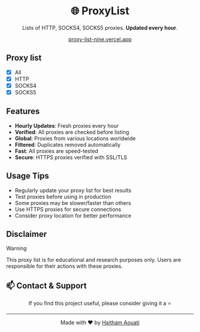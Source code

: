<div align="center">

# 🌐 ProxyList

Lists of HTTP, SOCKS4, SOCKS5 proxies. **Updated every hour**.

[proxy-list-nine.vercel.app](https://proxy-list-nine.vercel.app/) 

</div>

## Proxy list
- [x] All
- [x] HTTP
- [x] SOCKS4
- [x] SOCKS5

## Features

- **Hourly Updates**: Fresh proxies every hour
- **Verified**: All proxies are checked before listing
- **Global**: Proxies from various locations worldwide
- **Filtered**: Duplicates removed automatically
- **Fast**: All proxies are speed-tested
- **Secure**: HTTPS proxies verified with SSL/TLS

## Usage Tips

- Regularly update your proxy list for best results
- Test proxies before using in production
- Some proxies may be slower/faster than others
- Use HTTPS proxies for secure connections
- Consider proxy location for better performance

## Disclaimer
> [!WARNING]
> This proxy list is for educational and research purposes only. Users are responsible for their actions with these proxies.

## 📫 Contact & Support

<div align="center">

If you find this project useful, please consider giving it a ⭐

</div>

---
<div align="center">
Made with ♥️ by <a href="https://github.com/haithamaouati">Haitham Aouati</a>
</div>
